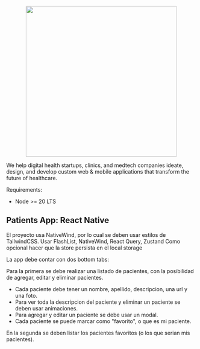 <p align="center"><a href="https://lightit.io" target="_blank"><img src="https://lightit.io/images/Logo_purple.svg" width="400"></a></p>

<!-- <p align="center">
<a href="https://travis-ci.org/laravel/framework"><img src="https://travis-ci.org/laravel/framework.svg" alt="Build Status"></a>
<a href="https://packagist.org/packages/laravel/framework"><img src="https://img.shields.io/packagist/dt/laravel/framework" alt="Total Downloads"></a>
<a href="https://packagist.org/packages/laravel/framework"><img src="https://img.shields.io/packagist/v/laravel/framework" alt="Latest Stable Version"></a>
<a href="https://packagist.org/packages/laravel/framework"><img src="https://img.shields.io/packagist/l/laravel/framework" alt="License"></a>
</p> -->

We help digital health startups, clinics, and medtech companies ideate, design, and develop custom web & mobile applications that transform the future of healthcare.

Requirements:

- Node >= 20 LTS

## Patients App: React Native

El proyecto usa NativeWind, por lo cual se deben usar estilos de TailwindCSS.
Usar FlashList, NativeWind, React Query, Zustand
Como opcional hacer que la store persista en el local storage

La app debe contar con dos bottom tabs:

Para la primera se debe realizar una listado de pacientes, con la posibilidad de agregar, editar y eliminar pacientes.

- Cada paciente debe tener un nombre, apellido, descripcion, una url y una foto.
- Para ver toda la descripcion del paciente y eliminar un paciente se deben usar animaciones.
- Para agregar y editar un paciente se debe usar un modal.
- Cada paciente se puede marcar como "favorito", o que es mi paciente.

En la segunda se deben listar los pacientes favoritos (o los que serian mis pacientes).
